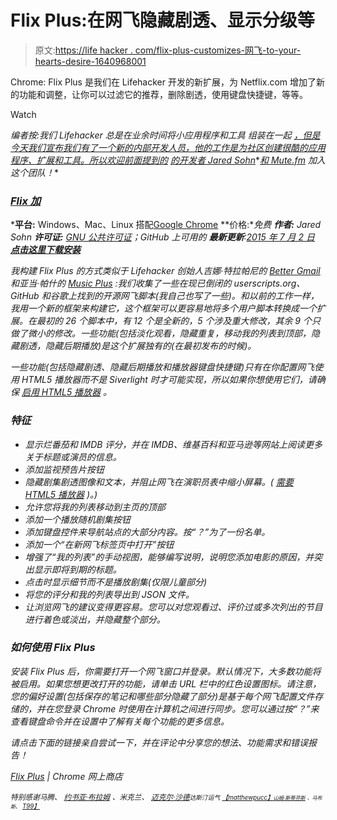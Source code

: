 # Flix Plus:在网飞隐藏剧透、显示分级等

> 原文:[https://life hacker . com/flix-plus-customizes-网飞-to-your-hearts-desire-1640968001](https://lifehacker.com/flix-plus-customizes-netflix-to-your-hearts-desire-1640968001)

Chrome: Flix Plus 是我们在 Lifehacker 开发的新扩展，为 Netflix.com 增加了新的功能和调整，让你可以过滤它的推荐，删除剧透，使用键盘快捷键，等等。

Watch

*编者按:我们 Lifehacker 总是在业余时间将小应用程序和工具* *组装在一起* [*，但是今天我们宣布我们有了一个新的内部开发人员，他的工作是为社区创建很酷的应用程序、扩展和工具。所以欢迎前面提到的*](http://lifehacker.com/tag/lifehacker-code) [*的开发者 Jared Sohn*](http://lifehacker.com/mutetab-quickly-finds-and-silences-that-noisy-buried-b-5826592)*[*和 Mute.fm*](http://lifehacker.com/mute-fm-automatically-mutes-your-music-when-you-play-a-1459134546) *加入这个团队！**

### *[Flix 加](https://chrome.google.com/webstore/detail/flix-plus/fcjjgdnadfneaamhipplgpfkdnbfagla)*

***平台:** Windows、Mac、Linux 搭配[Google Chrome](http://www.google.com/chrome)
**价格:**免费
**作者:** Jared Sohn
**许可证:** [GNU 公共许可证](http://www.gnu.org/copyleft/gpl.html)；GitHub 上可用的
**最新更新**:[2015 年 7 月 2 日](http://lifehacker.com/preview/flix-plus-customizes-every-corner-of-netflixs-new-inter-1715305787#_ga=1.107246790.515970378.1434646157)
[**点击这里下载安装**](https://chrome.google.com/webstore/detail/flix-plus/fcjjgdnadfneaamhipplgpfkdnbfagla)*

*我构建 Flix Plus 的方式类似于 Lifehacker 创始人吉娜·特拉帕尼的 [Better Gmail](http://lifehacker.com/lifehacker-code-better-gmail-firefox-extension-251923) 和亚当·帕什的 [Music Plus](http://lifehacker.com/music-plus-makes-google-music-awesome-5826754) :我们收集了一些在现已倒闭的 userscripts.org、GitHub 和谷歌上找到的开源网飞脚本(我自己也写了一些)。和以前的工作一样，我用一个新的框架来构建它，这个框架可以更容易地将多个用户脚本转换成一个扩展。在最初的 26 个脚本中，有 12 个是全新的，5 个涉及重大修改，其余 9 个只做了微小的修改。一些功能(包括淡化观看，隐藏重复，移动我的列表到顶部，隐藏剧透，隐藏后期播放)是这个扩展独有的(在最初发布的时候)。*

*一些功能(包括隐藏剧透、隐藏后期播放和播放器键盘快捷键)只有在你配置网飞使用 HTML5 播放器而不是 Siverlight 时才可能实现，所以如果你想使用它们，请确保 [启用 HTML5 播放器](http://www.reddit.com/r/netflix/comments/2cti15/meta_html5_available_in_chrome_beta/) 。*

### *特征*

*   *显示烂番茄和 IMDB 评分，并在 IMDB、维基百科和亚马逊等网站上阅读更多关于标题或演员的信息。*
*   *添加监视预告片按钮*
*   *隐藏剧集剧透图像和文本，并阻止网飞在演职员表中缩小屏幕。( [需要 HTML5 播放器](http://www.reddit.com/r/netflix/comments/2cti15/meta_html5_available_in_chrome_beta/) )。)*
*   *允许您将我的列表移动到主页的顶部*
*   *添加一个播放随机剧集按钮*
*   *添加键盘控件来导航站点的大部分内容。按“？”为了一份名单。*
*   *添加一个“在新网飞标签页中打开”按钮*
*   *增强了“我的列表”的手动视图，能够编写说明，说明您添加电影的原因，并突出显示即将到期的标题。*
*   *点击时显示细节而不是播放剧集(仅限儿童部分)* 
*   *将您的评分和我的列表导出到 JSON 文件。*
*   *让浏览网飞的建议变得更容易。您可以对您观看过、评价过或多次列出的节目进行着色或淡出，并隐藏整个部分。*

### *如何使用 Flix Plus*

*安装 Flix Plus 后，你需要打开一个网飞窗口并登录。默认情况下，大多数功能将被启用。如果您想更改打开的功能，请单击 URL 栏中的红色设置图标。请注意，您的偏好设置(包括保存的笔记和哪些部分隐藏了部分)是基于每个网飞配置文件存储的，并在您登录 Chrome 时使用在计算机之间进行同步。您可以通过按“？”来查看键盘命令并在设置中了解有关每个功能的更多信息。*

*请点击下面的链接亲自尝试一下，并在评论中分享您的想法、功能需求和错误报告！*

*[Flix Plus](https://chrome.google.com/webstore/detail/better-netflix/fcjjgdnadfneaamhipplgpfkdnbfagla) | Chrome 网上商店*

**<small>特别感谢马腾、</small>* [*<small>约书亚·布拉姆</small>*](https://github.com/joshblum/netflix-rate-chrome-ext/blob/master/js/ratings.js) *<small>、米克兰、</small>* [*<small>迈克尔·沙德</small>*](https://github.com/michaelschade/netflix-trailers)*<small></small>*<small>*<small>达斯汀运气</small>* [*<small>【matthewpucc】</small>*](https://github.com/matthewpucc/Netflix-Details-Link)*<small></small>*<small>[*<small>山姆·斯蒂芬斯</small>*](https://github.com/SamStephens/netflix-expiring) *<small>、马布斯、</small>* [*<small></small>T99】*](http://userstyles.org/styles/77414)</small></small>*

*<small><small></small></small>*